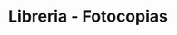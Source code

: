 ---
title: "Libreria - Fotocopias"
url: /ciudad-satelite/libreria-fotocopias/
shop: material de oficina
---